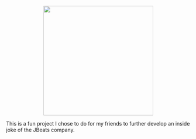 <p align="center">
  <img src="https://github.com/Swasbuckler/JBeats-and-Co.-Website/blob/main/Logo_Pictures/Jbeatsclean.png?raw=true" width="300">
</p> 

This is a fun project I chose to do for my friends to further develop an inside joke of the JBeats company.
